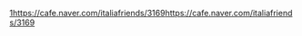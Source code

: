 [1https://cafe.naver.com/italiafriends/3169](https://cafe.naver.com/italiafriends/3169)https://cafe.naver.com/italiafriends/3169
